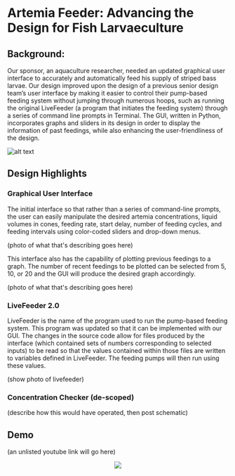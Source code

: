 # Artemia Feeder: Advancing the Design for Fish Larvaeculture

## Background:
Our sponsor, an aquaculture researcher, needed an updated graphical user interface to accurately and automatically feed his supply of striped bass larvae. Our design improved upon the design of a previous senior design team’s user interface by making it easier to control their pump-based feeding system without jumping through numerous hoops, such as running the original LiveFeeder (a program that initiates the feeding system) through a series of command line prompts in Terminal. The GUI, written in Python, incorporates graphs and sliders in its design in order to display the information of past feedings, while also enhancing the user-friendliness of the design.

![alt text](https://i.imgur.com/IbMCncM.png)

## Design Highlights

### Graphical User Interface

The initial interface so that rather than a series of command-line prompts, the user can easily manipulate the desired artemia concentrations, liquid volumes in cones, feeding rate, start delay, number of feeding cycles, and feeding intervals using color-coded sliders and drop-down menus. 

(photo of what that's describing goes here)

This interface also has the capability of plotting previous feedings to a graph. The number of recent feedings to be plotted can be selected from 5, 10, or 20 and the GUI will produce the desired graph accordingly.

(photo of what that's describing goes here)


### LiveFeeder 2.0

LiveFeeder is the name of the program used to run the pump-based feeding system. This program was updated so that it can be implemented with our GUI. The changes in the source code allow for files produced by the interface (which contained sets of numbers corresponding to selected inputs) to be read so that the values contained within those files are written to variables defined in LiveFeeder. The feeding pumps will then run using these values.

(show photo of livefeeder)


### Concentration Checker (de-scoped)

(describe how this would have operated, then post schematic)


## Demo

(an unlisted youtube link will go here)



<p align="center">
  <img src="https://i.imgur.com/IbMCncM.png" />
</p>
